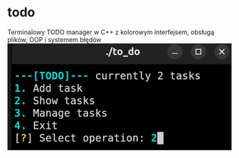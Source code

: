 # todo
Terminalowy TODO manager w C++ z kolorowym interfejsem, obsługą plików, OOP i systemem błędów
![Main menu](photos/main_menu.png)
